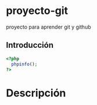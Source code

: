 # proyecto-git
proyecto para aprender git y github

## Introducción
```php
<?php 
  phpinfo();
?>
```
# Descripción
